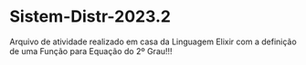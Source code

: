 # Sistem-Distr-2023.2
Arquivo de atividade realizado em casa da Linguagem Elixir com a definição de uma Função para Equação do 2º Grau!!!
